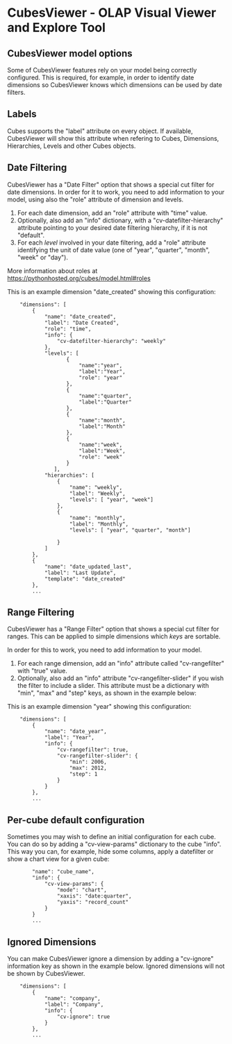 CubesViewer - OLAP Visual Viewer and Explore Tool
=================================================

CubesViewer model options
-------------------------

Some of CubesViewer features rely on your model being correctly configured. This is required, for example,
in order to identify date dimensions so CubesViewer knows which dimensions can be used by date filters.

Labels
------

Cubes supports the "label" attribute on every object. If available, CubesViewer will show this attribute
when refering to Cubes, Dimensions, Hierarchies, Levels and other Cubes objects.

Date Filtering
--------------

CubesViewer has a "Date Filter" option that shows a special cut filter for date dimensions. In order for it
to work, you need to add information to your model, using also the "role" attribute of dimension and levels.

1. For each date dimension, add an "role" attribute with "time" value.
2. Optionally, also add an "info" dictionary, with a "cv-datefilter-hierarchy" attribute pointing to
   your desired date filtering hierarchy, if it is not "default".
3. For each *level* involved in your date filtering, add a "role" attribute
   identifying the unit of date value (one of "year", "quarter", "month", "week" or "day").

More information about roles at https://pythonhosted.org/cubes/model.html#roles

This is an example dimension "date_created" showing this configuration:

```
    "dimensions": [
        {
            "name": "date_created",
            "label": "Date Created",
            "role": "time",
            "info": {
                "cv-datefilter-hierarchy": "weekly"
            },
            "levels": [
                   {
                       "name":"year",
                       "label":"Year",
                       "role": "year"
                   },
                   {
                       "name":"quarter",
                       "label":"Quarter"
                   },
                   {
                       "name":"month",
                       "label":"Month"
                   },
                   {
                       "name":"week",
                       "label":"Week",
                       "role": "week"
                   }
               ],
            "hierarchies": [
                {
                    "name": "weekly",
                    "label": "Weekly",
                    "levels": [ "year", "week"]
                },
                {
                    "name": "monthly",
                    "label": "Monthly",
                    "levels": [ "year", "quarter", "month"]

                }
            ]
        },
        {
            "name": "date_updated_last",
            "label": "Last Update",
            "template": "date_created"
        },
        ...
```

Range Filtering
---------------

CubesViewer has a "Range Filter" option that shows a special cut filter for ranges. This can be applied
to simple dimensions which *keys* are sortable.

In order for this to work, you need to add information to your model.

1. For each range dimension, add an "info" attribute called "cv-rangefilter" with "true" value.
2. Optionally, also add an "info" attribute "cv-rangefilter-slider" if you wish the filter
   to include a slider. This attribute must be a dictionary with "min", "max" and "step" keys, as shown
   in the example below:

This is an example dimension "year" showing this configuration:

```
    "dimensions": [
        {
            "name": "date_year",
            "label": "Year",
            "info": {
                "cv-rangefilter": true,
                "cv-rangefilter-slider": {
                    "min": 2006,
                    "max": 2012,
                    "step": 1
                }
            }
        },
        ...
```

Per-cube default configuration
------------------------------

Sometimes you may wish to define an initial configuration for each cube. You can do so
by adding a "cv-view-params" dictionary to the cube "info". This way you can, for
example, hide some columns, apply a datefilter or show a chart view for a given cube:

```
        "name": "cube_name",
        "info": {
            "cv-view-params": {
                "mode": "chart",
                "xaxis": "date:quarter",
                "yaxis": "record_count"
            }
        }
        ...
```



Ignored Dimensions
------------------

You can make CubesViewer ignore a dimension by adding a "cv-ignore" information key as shown
in the example below. Ignored dimensions will not be shown by CubesViewer.

```
    "dimensions": [
        {
            "name": "company",
            "label": "Company",
            "info": {
                "cv-ignore": true
            }
        },
        ...
```


